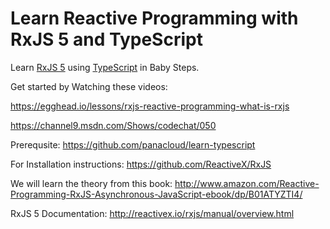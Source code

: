 # Learn Reactive Programming with RxJS 5 and TypeScript
Learn [RxJS 5](https://github.com/ReactiveX/RxJS) using [TypeScript](https://github.com/panacloud/learn-typescript) in Baby Steps. 

Get started by Watching these videos: 

https://egghead.io/lessons/rxjs-reactive-programming-what-is-rxjs

https://channel9.msdn.com/Shows/codechat/050

Prerequsite:
https://github.com/panacloud/learn-typescript

For Installation instructions:
https://github.com/ReactiveX/RxJS

We will learn the theory from this book:
http://www.amazon.com/Reactive-Programming-RxJS-Asynchronous-JavaScript-ebook/dp/B01ATYZTI4/

RxJS 5 Documentation:
http://reactivex.io/rxjs/manual/overview.html